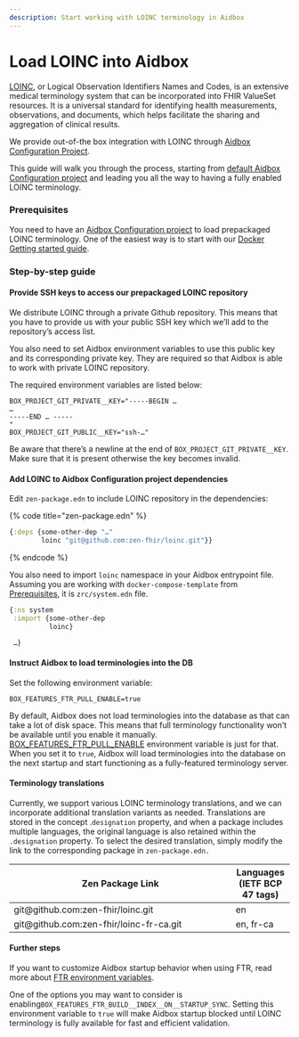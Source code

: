 ```yaml
---
description: Start working with LOINC terminology in Aidbox
---
```


# Load LOINC into Aidbox

[LOINC](https://loinc.org/), or Logical Observation Identifiers Names and Codes, is an extensive medical terminology system that can be incorporated into FHIR ValueSet resources. It is a universal standard for identifying health measurements, observations, and documents, which helps facilitate the sharing and aggregation of clinical results.

We provide out-of-the box integration with LOINC through [Aidbox Configuration Project](../../../aidbox-configuration/aidbox-zen-lang-project/).&#x20;

This guide will walk you through the process, starting from [default Aidbox Configuration project](https://github.com/Aidbox/aidbox-docker-compose) and leading you all the way to having a fully enabled LOINC terminology.

### Prerequisites

You need to have an [Aidbox Configuration project](../../../getting-started/installation/) to load prepackaged LOINC terminology. One of the easiest way is to start with our [Docker Getting started guide](../../../getting-started/run-aidbox-locally-with-docker.md).

### Step-by-step guide

#### Provide SSH keys to access our prepackaged LOINC repository

We distribute LOINC through a private Github repository. This means that you have to provide us with your public SSH key which we’ll add to the repository’s access list.

You also need to set Aidbox environment variables to use this public key and its corresponding private key. They are required so that Aidbox is able to work with private LOINC repository.

The required environment variables are listed below:

```shell
BOX_PROJECT_GIT_PRIVATE__KEY="-----BEGIN …
…
-----END … -----
"
BOX_PROJECT_GIT_PUBLIC__KEY="ssh-…"
```

Be aware that there’s a newline at the end of `BOX_PROJECT_GIT_PRIVATE__KEY`. Make sure that it is present otherwise the key becomes invalid.

#### Add LOINC to Aidbox Configuration project dependencies

Edit `zen-package.edn` to include LOINC repository in the dependencies:

{% code title="zen-package.edn" %}
```clojure
{:deps {some-other-dep "…"
        loinc "git@github.com:zen-fhir/loinc.git"}}
```
{% endcode %}

You also need to import `loinc` namespace in your Aidbox entrypoint file. Assuming you are working with `docker-compose-template` from [Prerequisites](load-loinc-into-aidbox.md#prerequisites), it is `zrc/system.edn` file.

```clojure
{:ns system
 :import {some-other-dep
          loinc}

 …}
```

#### Instruct Aidbox to load terminologies into the DB

Set the following environment variable:

```
BOX_FEATURES_FTR_PULL_ENABLE=true
```

By default, Aidbox does not load terminologies into the database as that can take a lot of disk space. This means that full terminology functionality won’t be available until you enable it manually. [BOX\_FEATURES\_FTR\_PULL\_ENABLE](../../../reference/configuration/environment-variables/ftr.md) environment variable is just for that. When you set it to `true`, Aidbox will load terminologies into the database on the next startup and start functioning as a fully-featured terminology server.

#### Terminology translations

Currently, we support various LOINC terminology translations, and we can incorporate additional translation variants as needed. Translations are stored in the concept .`designation` property, and when a package includes multiple languages, the original language is also retained within the `.designation` property. To select the desired translation, simply modify the link to the corresponding package in `zen-package.edn.`

<table><thead><tr><th width="383">Zen Package Link</th><th>Languages (IETF BCP 47 tags)</th></tr></thead><tbody><tr><td>git@github.com:zen-fhir/loinc.git</td><td>en</td></tr><tr><td>git@github.com:zen-fhir/loinc-fr-ca.git</td><td>en, fr-ca</td></tr></tbody></table>

#### Further steps

If you want to customize Aidbox startup behavior when using FTR, read more about [FTR environment variables](../../../reference/configuration/environment-variables/ftr.md).

One of the options you may want to consider is enabling`BOX_FEATURES_FTR_BUILD__INDEX__ON__STARTUP_SYNC`. Setting this environment variable to `true` will make Aidbox startup blocked until LOINC terminology is fully available for fast and efficient validation.
